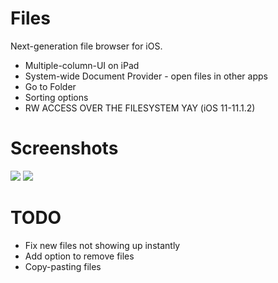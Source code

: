 Files
=============

Next-generation file browser for iOS.

 * Multiple-column-UI on iPad
 * System-wide Document Provider - open files in other apps
 * Go to Folder
 * Sorting options
 * RW ACCESS OVER THE FILESYSTEM YAY (iOS 11-11.1.2)

Screenshots
=============

[![](https://lh3.googleusercontent.com/-bPGPJDM78p0/V13sA3epxEI/AAAAAAAACNs/McPEkTL1mZY9pYrZxmZzsFibBwDoDz_ugCCo/s800/A1.jpg)](https://lh3.googleusercontent.com/-bPGPJDM78p0/V13sA3epxEI/AAAAAAAACNs/McPEkTL1mZY9pYrZxmZzsFibBwDoDz_ugCCo/s800/A1.jpg)
[![](https://lh3.googleusercontent.com/-rGNEWd7z0TI/V13sBJw41kI/AAAAAAAACN0/7pgt7BGXvLsgIuOg5R-mFFmf0sZutuRNwCCo/s800/A2.jpg)](https://lh3.googleusercontent.com/-rGNEWd7z0TI/V13sBJw41kI/AAAAAAAACN0/7pgt7BGXvLsgIuOg5R-mFFmf0sZutuRNwCCo/s800/A2.jpg)

TODO
=============

* Fix new files not showing up instantly
* Add option to remove files
* Copy-pasting files
